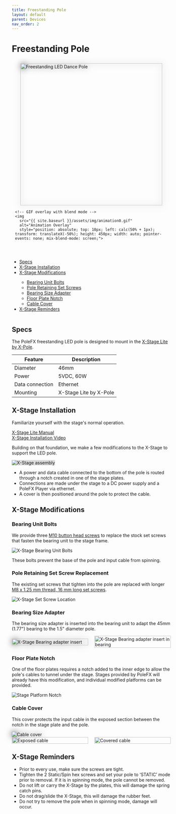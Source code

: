 ```yaml
---
title: Freestanding Pole
layout: default
parent: Devices
nav_order: 2
---
```


# Freestanding Pole

<div style="display: flex; flex-wrap: wrap; gap: 20px;">
  <div style="flex: 1; min-width: 300px; padding: 10px; position: relative;">
    <!-- Static PNG as the base layer -->
    <img 
      src="{{ site.baseurl }}/assets/devices/freestanding/freestanding_450.png" 
      alt="Freestanding LED Dance Pole" 
      style="height: 450px; width: auto; filter: drop-shadow(0 0 10px #666666); display: block; margin: 0 auto;">

    <!-- GIF overlay with blend mode -->
    <img 
      src="{{ site.baseurl }}/assets/img/animation0.gif" 
      alt="Animation Overlay" 
      style="position: absolute; top: 10px; left: calc(50% + 1px); transform: translateX(-50%); height: 450px; width: auto; pointer-events: none; mix-blend-mode: screen;">
  </div>
  <div style="flex: 1; min-width: 300px;">
    <ul>
      <li><a href="#specs">Specs</a></li>
      <li><a href="#x-stage-installation">X-Stage Installation</a></li>
      <li><a href="#x-stage-modifications">X-Stage Modifications</a></li>
        <ul>
          <li><a href="#bearing-unit-bolts">Bearing Unit Bolts</a></li>
          <li><a href="#pole-retaining-set-screw-replacement">Pole Retaining Set Screws</a></li>
          <li><a href="#bearing-size-adapter">Bearing Size Adapter</a></li>
          <li><a href="#floor-plate-notch">Floor Plate Notch</a></li>
          <li><a href="#cable-cover">Cable Cover</a></li>
        </ul>
      <li><a href="#x-stage-reminders">X-Stage Reminders</a></li>
    </ul>
  </div>
</div>

## Specs

The PoleFX freestanding LED pole is designed to mount in the [X-Stage Lite by X-Pole](https://xpoleus.com/shop-all/stages/xstage-lite/x-stage-lite/).

| Feature       | Description       |
| ------------- | ----------------- |
| Diameter      | 46mm              |
| Power         | 5VDC, 60W         |
| Data connection | Ethernet        |
| Mounting      | X-Stage Lite by X-Pole |

## X-Stage Installation

Familiarize yourself with the stage's normal operation.

<a href="/assets/devices/freestanding/XStage-Manual-2015-April.pdf">X-Stage Lite Manual</a>
<br>
<a href="https://www.youtube.com/watch?v=SRdBhcoPOu4">X-Stage Installation Video</a>

Building on that foundation, we make a few modifications to the X-Stage to support the LED pole.

<img src="{{ site.baseurl }}/assets/devices/freestanding/x-stage-assembly.gif" alt="X-Stage assembly" style="background-color:#dbdbdb;">

- A power and data cable connected to the bottom of the pole is routed through a notch created in one of the stage plates.  
- Connections are made under the stage to a DC power supply and a PoleFX Player via ethernet.  
- A cover is then positioned around the pole to protect the cable.  

## X-Stage Modifications

### Bearing Unit Bolts

We provide three <a href="https://www.mcmaster.com/91239A512/">M10 button head screws</a> to replace the stock set screws that fasten the bearing unit to the stage frame.

<img src="{{ site.baseurl }}/assets/devices/freestanding/xstagebolts_3.png" alt="X-Stage Bearing Unit Bolts">

These bolts prevent the base of the pole and input cable from spinning.  

### Pole Retaining Set Screw Replacement

The existing set screws that tighten into the pole are replaced with longer <a href="https://www.mcmaster.com/91390A143/">M8 x 1.25 mm thread, 16 mm long set screws</a>.

<img src="{{ site.baseurl }}/assets/devices/freestanding/xstagesetscrew.png" alt="X-Stage Set Screw Location">

### Bearing Size Adapter

The bearing size adapter is inserted into the bearing unit to adapt the 45mm (1.77") bearing to the 1.5" diameter pole.

<div style="display: flex; justify-content: space-between; align-items: center;">
  <div style="flex: 1; margin-right: 10px;">
    <img src="{{ site.baseurl }}/assets/devices/freestanding/bearinginsert2.png" alt="X-Stage Bearing adapter insert" style="width: 100%; height: auto; filter: drop-shadow(0 0 10px #666666);">
  </div>
  <div style="flex: 1; margin-left: 10px;">
    <img src="{{ site.baseurl }}/assets/devices/freestanding/bearing-adapter-insert-arrow.png" alt="X-Stage Bearing adapter insert in bearing" style="width: 100%; height: auto;">
  </div>
</div>

### Floor Plate Notch

One of the floor plates requires a notch added to the inner edge to allow the pole's cables to tunnel under the stage. Stages provided by PoleFX will already have this modification, and individual modified platforms can be provided.

<img src="{{ site.baseurl }}/assets/devices/freestanding/notch_5.png" alt="Stage Platform Notch">

### Cable Cover

This cover protects the input cable in the exposed section between the notch in the stage plate and the pole.

<img src="{{ site.baseurl }}/assets/devices/freestanding/cover450.png" alt="Cable cover" style="filter: drop-shadow(0 0 10px #3f3f3f);">

<div style="display: flex; justify-content: space-between; align-items: center;">
  <div style="flex: 1; margin-right: 10px;">
    <img src="{{ site.baseurl }}/assets/devices/freestanding/exposedcable.png" alt="Exposed cable" style="width: 100%; height: auto;">
  </div>
  <div style="flex: 1; margin-left: 10px;">
    <img src="{{ site.baseurl }}/assets/devices/freestanding/coveredcable.png" alt="Covered cable" style="width: 100%; height: auto;">
  </div>
</div>

## X-Stage Reminders

- Prior to every use, make sure the screws are tight.  
- Tighten the 2 Static/Spin hex screws and set your pole to ‘STATIC’ mode prior to removal. If it is in spinning mode, the pole cannot be removed.  
- Do not lift or carry the X-Stage by the plates, this will damage the spring catch pins.  
- Do not drag/slide the X-Stage, this will damage the rubber feet.  
- Do not try to remove the pole when in spinning mode, damage will occur.  
